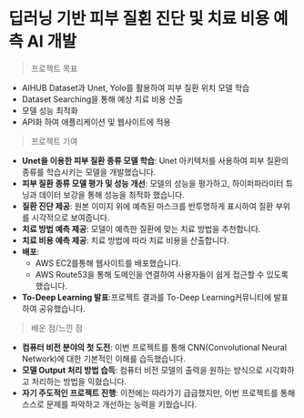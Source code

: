 # 딥러닝 기반 피부 질횐 진단 및 치료 비용 예측 AI 개발

> 프로젝트 목표

  * AIHUB Dataset과 Unet, Yolo를 활용하여 피부 질환 위치 모델 학습
  * Dataset Searching을 통해 예상 치료 비용 산출
  * 모델 성능 최적화
  * API화 하여 애플리케이션 및 웹사이트에 적용

> 프로젝트 기여

  * **Unet을 이용한 피부 질환 종류 모델 학습**: Unet 아키텍처를 사용하여 피부 질환의 종류를 학습시키는 모델을 개발했습니다.
  * **피부 질환 종류 모델 평가 및 성능 개선**: 모델의 성능을 평가하고, 하이퍼파라미터 튜닝과 데이터 보강을 통해 성능을 최적화 했습니다.
  * **질환 진단 제공**: 원본 이미지 위에 예측된 마스크를 반투명하게 표시하여 질환 부위를 시각적으로 보여줍니다.
  * **치료 방법 예측 제공**: 모델이 예측한 질환에 맞는 치료 방법을 추천합니다.
  * **치료 비용 예측 제공**: 치료 방법에 따라 치료 비용을 산출합니다.
  * **배포**:
    * AWS EC2를통해 웹사이트를 배포했습니다.
    * AWS Route53을 통해 도메인을 연결하여 사용자들이 쉽게 접근할 수 있도록 했습니다.
  * **To-Deep Learning 발표**:프로젝트 결과를 To-Deep Learning커뮤니티에 발표하여 공유했습니다.

> 배운 점/느낀 점

* **컴퓨터 비전 분야의 첫 도전**: 이번 프로젝트를 통해 CNN(Convolutional Neural Network)에 대한 기본적인 이해를 습득했습니다.
* **모델 Output 처리 방법 습득**: 컴퓨터 비전 모델의 출력을 원하는 방식으로 시각화하고 처리하는 방법을 익혔습니다.
* **자기 주도적인 프로젝트 진행**: 이전에는 따라가기 급급했지만, 이번 프로젝트를 통해 스스로 문제를 파악하고 개선하는 능력을 키웠습니다.
  
